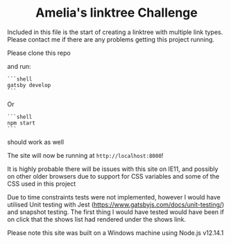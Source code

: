 <h1 align="center">
  Amelia's linktree Challenge
</h1>

Included in this file is the start of creating a linktree with multiple link types. Please contact me if there are any problems getting this project running.

Please clone this repo

and run:

    ```shell
    gatsby develop
    ```

Or 

    ```shell
    npm start
    ```
should work as well

The site will now be running at `http://localhost:8000`!

It is highly probable there will be issues with this site on IE11, and possibly on other older browsers due to support for CSS variables and some of the CSS used in this project

Due to time constraints tests were not implemented, however I would have utilised Unit testing with Jest (https://www.gatsbyjs.com/docs/unit-testing/) and snapshot testing. The first thing I would have tested would have been if on click that the shows list had rendered under the shows link. 



Please note this site was built on a Windows machine using Node.js v12.14.1
